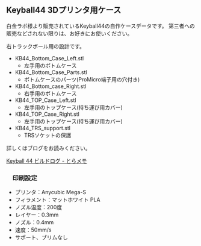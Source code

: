 ## Keyball44 3Dプリンタ用ケース

白金ラボ様より販売されているKeyball44の自作ケースデータです。
第三者への販売などされない限りは、お好きにお使いください。

右トラックボール用の設計です。

- KB44_Bottom_Case_Left.stl
  - 左手用のボトムケース
- KB44_Bottom_Case_Parts.stl
  - ボトムケースのパーツ(ProMicro端子用の穴付き) 
- KB44_Bottom_case_Right.stl
  - 右手用のボトムケース
- KB44_TOP_Case_Left.stl
  - 左手用のトップケース(持ち運び用カバー)
- KB44_TOP_Case_Right.stl
  - 左手用のトップケース(持ち運び用カバー)
- KB44_TRS_support.stl
  - TRSソケットの保護

詳しくはブログをお読みください。

[Keyball 44 ビルドログ - とらメモ](https://96tora.com/archives/%e3%82%ac%e3%82%b8%e3%82%a7%e3%83%83%e3%83%88/229#toc7)

### 　印刷設定

- プリンタ：Anycubic Mega-S
- フィラメント：マットホワイト PLA
- ノズル温度：200度
- レイヤー：0.3mm
- ノズル：0.4mm
- 速度：50mm/s
- サポート、ブリムなし
